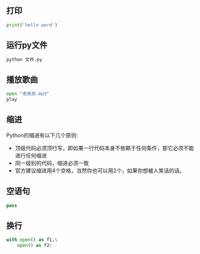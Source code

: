 ## 打印

```python
print('hello word')
```



## 运行py文件

```python
python 文件.py
```



## 播放歌曲

```python
open "老男孩.mp3"
play
```



## 缩进

Python的缩进有以下几个原则:

- 顶级代码必须顶行写，即如果一行代码本身不依赖于任何条件，那它必须不能进行任何缩进
- 同一级别的代码，缩进必须一致
- 官方建议缩进用4个空格，当然你也可以用2个，如果你想被人笑话的话。

## 空语句

```python
pass
```

## 换行

```python
with open() as f1,\
	open() as f2:
```

